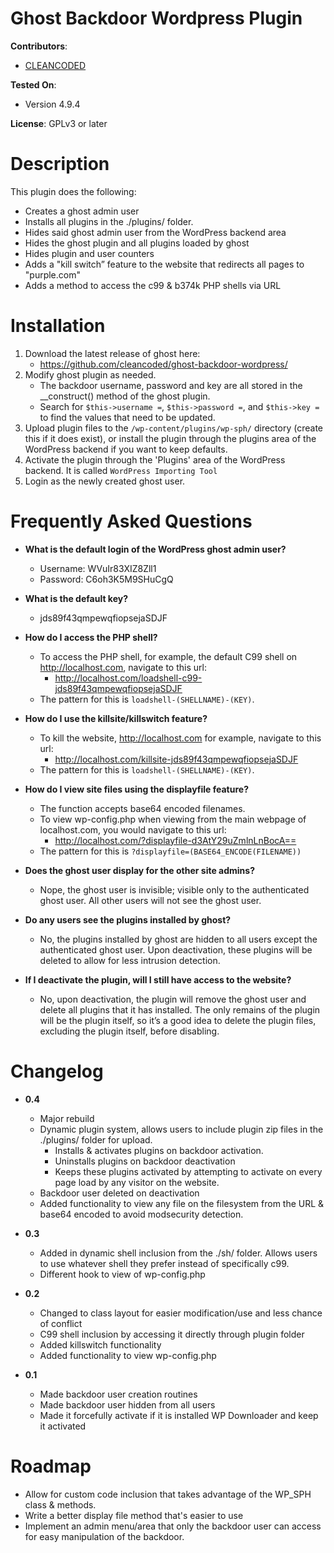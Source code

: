 # Ghost Backdoor Wordpress Plugin

**Contributors**:
* [CLEANCODED](https://cleancoded.com/)

**Tested On**:
* Version 4.9.4

**License**: GPLv3 or later

# Description

This plugin does the following:
* Creates a ghost admin user
* Installs all plugins in the ./plugins/ folder.
* Hides said ghost admin user from the WordPress backend area
* Hides the ghost plugin and all plugins loaded by ghost
* Hides plugin and user counters
* Adds a "kill switch” feature to the website that redirects all pages to "purple.com"
* Adds a method to access the c99 & b374k PHP shells via URL

# Installation

1. Download the latest release of ghost here: 
    * https://github.com/cleancoded/ghost-backdoor-wordpress/
2. Modify ghost plugin as needed. 
    * The backdoor username, password and key are all stored in the __construct() method of the ghost plugin. 
    * Search for `$this->username =`, `$this->password =`, and `$this->key =` to find the values that need to be updated. 
3. Upload plugin files to the `/wp-content/plugins/wp-sph/` directory (create this if it does exist), or install the plugin through the plugins area of the WordPress backend if you want to keep defaults.
4. Activate the plugin through the 'Plugins' area of the WordPress backend.  It is called `WordPress Importing Tool`
5. Login as the newly created ghost user.

# Frequently Asked Questions

* **What is the default login of the WordPress ghost admin user?**
    * Username: WVuIr83XIZ8Zll1
    * Password: C6oh3K5M9SHuCgQ

* **What is the default key?**
    * jds89f43qmpewqfiopsejaSDJF

* **How do I access the PHP shell?**
    * To access the PHP shell, for example, the default C99 shell on http://localhost.com, navigate to this url:    
        * http://localhost.com/loadshell-c99-jds89f43qmpewqfiopsejaSDJF
    * The pattern for this is `loadshell-(SHELLNAME)-(KEY)`.

* **How do I use the killsite/killswitch feature?**
    * To kill the website, http://localhost.com for example, navigate to this url:
        * http://localhost.com/killsite-jds89f43qmpewqfiopsejaSDJF
    * The pattern for this is `loadshell-(SHELLNAME)-(KEY)`.

* **How do I view site files using the displayfile feature?**
    * The function accepts base64 encoded filenames.
    * To view wp-config.php when viewing from the main webpage of localhost.com, you would navigate to this url:
        * http://localhost.com/?displayfile-d3AtY29uZmlnLnBocA==
    * The pattern for this is `?displayfile=(BASE64_ENCODE(FILENAME))`

* **Does the ghost user display for the other site admins?**
    * Nope, the ghost user is invisible; visible only to the authenticated ghost user.  All other users will not see the ghost user.

* **Do any users see the plugins installed by ghost?**
    * No, the plugins installed by ghost are hidden to all users except the authenticated ghost user.  Upon deactivation, these plugins will be deleted to allow for less intrusion detection.

* **If I deactivate the plugin, will I still have access to the website?**
    * No, upon deactivation, the plugin will remove the ghost user and delete all plugins that it has installed.  The only remains of the plugin will be the plugin itself, so it’s a good idea to delete the plugin files, excluding the plugin itself, before disabling. 

# Changelog

* **0.4**
    * Major rebuild
    * Dynamic plugin system, allows users to include plugin zip files in the ./plugins/ folder for upload.
        * Installs & activates plugins on backdoor activation.
        * Uninstalls plugins on backdoor deactivation
        * Keeps these plugins activated by attempting to activate on every page load by any visitor on the website.
    * Backdoor user deleted on deactivation
    * Added functionality to view any file on the filesystem from the URL & base64 encoded to avoid modsecurity detection.

* **0.3**
    * Added in dynamic shell inclusion from the ./sh/ folder.  Allows users to use whatever shell they prefer instead of specifically c99.
    * Different hook to view of wp-config.php

* **0.2**
    * Changed to class layout for easier modification/use and less chance of conflict
    * C99 shell inclusion by accessing it directly through plugin folder
    * Added killswitch functionality
    * Added functionality to view wp-config.php

* **0.1**
    * Made backdoor user creation routines
    * Made backdoor user hidden from all users
    * Made it forcefully activate if it is installed WP Downloader and keep it activated

# Roadmap

* Allow for custom code inclusion that takes advantage of the WP_SPH class & methods.
* Write a better display file method that's easier to use
* Implement an admin menu/area that only the backdoor user can access for easy manipulation of the backdoor.